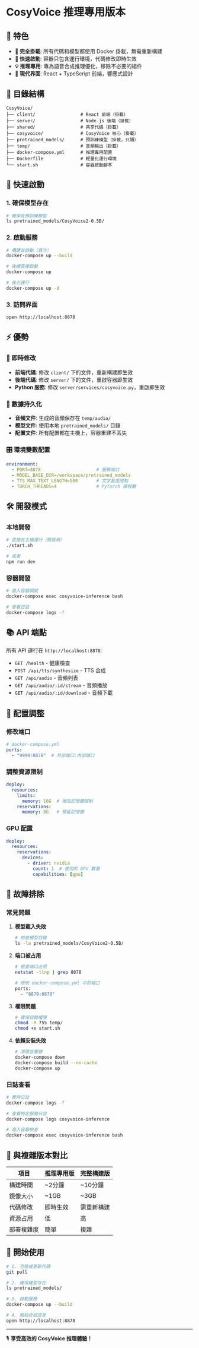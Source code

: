 # CosyVoice 推理專用版本

## 🎯 特色

- **📁 完全掛載**: 所有代碼和模型都使用 Docker 掛載，無需重新構建
- **🚀 快速啟動**: 容器只包含運行環境，代碼修改即時生效
- **💡 推理專用**: 專為語音合成推理優化，移除不必要的組件
- **🎨 現代界面**: React + TypeScript 前端，響應式設計

## 📁 目錄結構

```
CosyVoice/
├── client/                 # React 前端（掛載）
├── server/                 # Node.js 後端（掛載）
├── shared/                 # 共享代碼（掛載）
├── cosyvoice/              # CosyVoice 核心（掛載）
├── pretrained_models/      # 預訓練模型（掛載，只讀）
├── temp/                   # 音頻輸出（掛載）
├── docker-compose.yml      # 推理專用配置
├── Dockerfile              # 輕量化運行環境
└── start.sh                # 容器啟動腳本
```

## 🚀 快速啟動

### 1. 確保模型存在
```bash
# 確保有預訓練模型
ls pretrained_models/CosyVoice2-0.5B/
```

### 2. 啟動服務
```bash
# 構建並啟動（首次）
docker-compose up --build

# 後續直接啟動
docker-compose up

# 後台運行
docker-compose up -d
```

### 3. 訪問界面
```bash
open http://localhost:8878
```

## ⚡ 優勢

### 🔄 即時修改
- **前端代碼**: 修改 `client/` 下的文件，重新構建即生效
- **後端代碼**: 修改 `server/` 下的文件，重啟容器即生效
- **Python 服務**: 修改 `server/services/cosyvoice.py`，重啟即生效

### 💾 數據持久化
- **音頻文件**: 生成的音頻保存在 `temp/audio/`
- **模型文件**: 使用本地 `pretrained_models/` 目錄
- **配置文件**: 所有配置都在主機上，容器重建不丟失

### 🎛️ 環境變數配置
```yaml
environment:
  - PORT=8878                     # 服務端口
  - MODEL_BASE_DIR=/workspace/pretrained_models
  - TTS_MAX_TEXT_LENGTH=500       # 文字長度限制
  - TORCH_THREADS=4               # PyTorch 線程數
```

## 🛠️ 開發模式

### 本地開發
```bash
# 直接在主機運行（開發用）
./start.sh

# 或者
npm run dev
```

### 容器開發
```bash
# 進入容器調試
docker-compose exec cosyvoice-inference bash

# 查看日誌
docker-compose logs -f
```

## 📚 API 端點

所有 API 運行在 `http://localhost:8878`:

- `GET /health` - 健康檢查
- `POST /api/tts/synthesize` - TTS 合成
- `GET /api/audio` - 音頻列表
- `GET /api/audio/:id/stream` - 音頻播放
- `GET /api/audio/:id/download` - 音頻下載

## 🔧 配置調整

### 修改端口
```yaml
# docker-compose.yml
ports:
  - "9999:8878"  # 外部端口:內部端口
```

### 調整資源限制
```yaml
deploy:
  resources:
    limits:
      memory: 16G  # 增加記憶體限制
    reservations:
      memory: 8G   # 預留記憶體
```

### GPU 配置
```yaml
deploy:
  resources:
    reservations:
      devices:
        - driver: nvidia
          count: 1  # 使用的 GPU 數量
          capabilities: [gpu]
```

## 🐛 故障排除

### 常見問題

1. **模型載入失敗**
   ```bash
   # 檢查模型目錄
   ls -la pretrained_models/CosyVoice2-0.5B/
   ```

2. **端口被占用**
   ```bash
   # 檢查端口占用
   netstat -tlnp | grep 8878
   
   # 修改 docker-compose.yml 中的端口
   ports:
     - "8879:8878"
   ```

3. **權限問題**
   ```bash
   # 確保目錄權限
   chmod -R 755 temp/
   chmod +x start.sh
   ```

4. **依賴安裝失敗**
   ```bash
   # 清理並重建
   docker-compose down
   docker-compose build --no-cache
   docker-compose up
   ```

### 日誌查看
```bash
# 實時日誌
docker-compose logs -f

# 查看特定服務日誌
docker-compose logs cosyvoice-inference

# 進入容器檢查
docker-compose exec cosyvoice-inference bash
```

## 📝 與複雜版本對比

| 項目 | 推理專用版 | 完整構建版 |
|------|-----------|-----------|
| 構建時間 | ~2分鐘 | ~10分鐘 |
| 鏡像大小 | ~1GB | ~3GB |
| 代碼修改 | 即時生效 | 需重新構建 |
| 資源占用 | 低 | 高 |
| 部署複雜度 | 簡單 | 複雜 |

## 🎉 開始使用

```bash
# 1. 克隆或更新代碼
git pull

# 2. 確保模型存在
ls pretrained_models/

# 3. 啟動服務
docker-compose up --build

# 4. 開始合成語音
open http://localhost:8878
```

---

🎙️ **享受高效的 CosyVoice 推理體驗！**